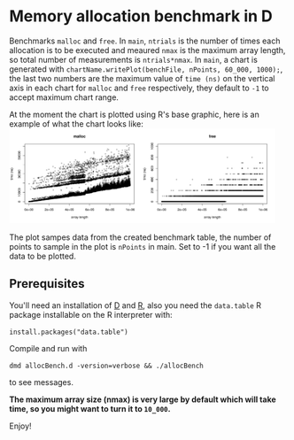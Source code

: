 # Memory allocation benchmark in D

Benchmarks `malloc` and `free`. In `main`, `ntrials` is the number of times each allocation is to be executed and meaured `nmax` is the maximum array length, so total number of measurements is `ntrials*nmax`. In `main`, a chart is generated with `chartName.writePlot(benchFile, nPoints, 60_000, 1000);`, the last two numbers are the maximum value of `time (ns)` on the vertical axis in each chart for `malloc` and `free` respectively, they default to `-1` to accept maximum chart range.

At the moment the chart is plotted using R's base graphic, here is an example of what the chart looks like: <img class="plot" src="https://github.com/dataPulverizer/allocBenchd/blob/master/allocBench.jpeg">

The plot sampes data from the created benchmark table, the number of points to sample in the plot is `nPoints` in main. Set to -1 if you want all the data to be plotted.

## Prerequisites

You'll need an installation of [D](https://dlang.org/) and [R](https://cran.r-project.org/), also you need the `data.table` R package installable on the R interpreter with:

```
install.packages("data.table")
```

Compile and run with
```
dmd allocBench.d -version=verbose && ./allocBench
```
to see messages.

**The maximum array size (nmax) is very large by default which will take time, so you might want to turn it to `10_000`.**


Enjoy!


<style>
.plot {
   width: 50vw;
}
</style>
